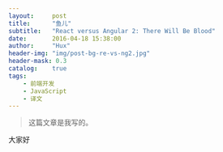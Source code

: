 ```yaml
---
layout:     post
title:      "鱼儿"
subtitle:   "React versus Angular 2: There Will Be Blood"
date:       2016-04-18 15:38:00
author:     "Hux"
header-img: "img/post-bg-re-vs-ng2.jpg"
header-mask: 0.3
catalog:    true
tags:
    - 前端开发
    - JavaScript
    - 译文
---
```


> 这篇文章是我写的。


大家好